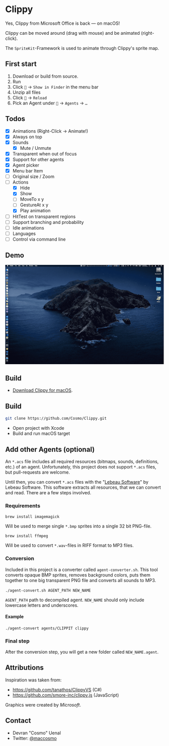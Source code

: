 # Clippy

Yes, Clippy from Microsoft Office is back — on macOS!

Clippy can be moved around (drag with mouse) and be animated (right-click).

The `SpriteKit`-Framework is used to animate through Clippy's sprite map.

## First start

1. Download or build from source.
2. Run
3. Click `📎` → `Show in Finder` in the menu bar
4. Unzip all files
5. Click `📎` → `Reload`
6. Pick an Agent under `📎` → `Agents` → `…`


## Todos

* [x] Animations (Right-Click → Animate!)
* [x] Always on top
* [x] Sounds
  * [x] Mute / Unmute
* [x] Transparent when out of focus
* [x] Support for other agents
* [x] Agent picker 
* [x] Menu bar Item
* [ ] Original size / Zoom
* [ ] Actions
  * [x] Hide
  * [x] Show
  * [ ] MoveTo x y
  * [ ] GestureAt x y
  * [x] Play animation
* [ ] HitTest on transparent regions
* [ ] Support branching and probability
* [ ] Idle animations
* [ ] Languages
* [ ] Control via command line

## Demo

![Demo](https://github.com/Cosmo/Clippy/blob/master/Clippy.gif?raw=true)

## Build

* [Download Clippy for macOS](https://github.com/Cosmo/Clippy/releases/download/1.0.0/Clippy.zip).


## Build

```sh
git clone https://github.com/Cosmo/Clippy.git
```

* Open project with Xcode
* Build and run macOS target


## Add other Agents (optional)

An `*.acs` file includes all required resources (bitmaps, sounds, definitions, etc.) of an agent.
Unfortunately, this project does not support `*.acs` files, but pull-requests are welcome.
 
Until then, you can convert `*.acs` files with the "[Lebeau Software](http://www.lebeausoftware.org/software/decompile.aspx)" by  Lebeau Software.
This software extracts all resources, that we can convert and read.
There are a few steps involved.

### Requirements

```
brew install imagemagick
```
Will be used to merge single `*.bmp` sprites into a single 32 bit PNG-file. 


```
brew install ffmpeg
```
Will be used to convert `*.wav`-files in RIFF format to MP3 files.

### Conversion

Included in this project is a converter called `agent-converter.sh`.
This tool converts opaque BMP sprites, removes background colors, puts them together to one big transparent PNG file and converts all sounds to MP3. 

`./agent-convert.sh AGENT_PATH NEW_NAME`

`AGENT_PATH` path to decompiled agent.
`NEW_NAME` should only include lowercase letters and underscores.

#### Example

`./agent-convert agents/CLIPPIT clippy`

### Final step

After the conversion step, you will get a new folder called `NEW_NAME.agent`.


## Attributions

Inspiration was taken from:

* https://github.com/tanathos/ClippyVS (C#)
* https://github.com/smore-inc/clippy.js (JavaScript)

Graphics were created by *Microsoft*.

## Contact

* Devran "Cosmo" Uenal
* Twitter: [@maccosmo](http://twitter.com/maccosmo)
